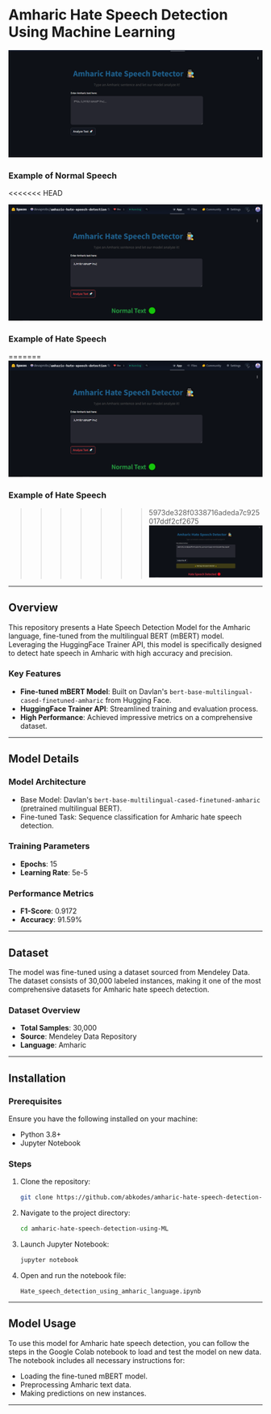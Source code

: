 # Amharic Hate Speech Detection Using Machine Learning

![Demo](https://github.com/abkodes/amharic-hate-speech-detection-using-ML/blob/master/Demo/demo.png)

### Example of Normal Speech
<<<<<<< HEAD

![Normal Speech](https://github.com/abkodes/amharic-hate-speech-detection-using-ML/blob/master/Demo/Normal%20Text.png)

### Example of Hate Speech

=======
![Normal Speech](https://github.com/abkodes/amharic-hate-speech-detection-using-ML/blob/master/Demo/Normal%20Text.png)
### Example of Hate Speech
>>>>>>> 5973de328f0338716adeda7c925017ddf2cf2675
![Hate Speech](https://github.com/abkodes/amharic-hate-speech-detection-using-ML/blob/master/Demo/Hate%20Text.png)

---

## Overview

This repository presents a Hate Speech Detection Model for the Amharic language, fine-tuned from the multilingual BERT (mBERT) model. Leveraging the HuggingFace Trainer API, this model is specifically designed to detect hate speech in Amharic with high accuracy and precision.

### Key Features

- **Fine-tuned mBERT Model**: Built on Davlan's `bert-base-multilingual-cased-finetuned-amharic` from Hugging Face.
- **HuggingFace Trainer API**: Streamlined training and evaluation process.
- **High Performance**: Achieved impressive metrics on a comprehensive dataset.

---

## Model Details

### Model Architecture

- Base Model: Davlan's `bert-base-multilingual-cased-finetuned-amharic` (pretrained multilingual BERT).
- Fine-tuned Task: Sequence classification for Amharic hate speech detection.

### Training Parameters

- **Epochs**: 15
- **Learning Rate**: 5e-5

### Performance Metrics

- **F1-Score**: 0.9172
- **Accuracy**: 91.59%

---

## Dataset

The model was fine-tuned using a dataset sourced from Mendeley Data. The dataset consists of 30,000 labeled instances, making it one of the most comprehensive datasets for Amharic hate speech detection.

### Dataset Overview

- **Total Samples**: 30,000
- **Source**: Mendeley Data Repository
- **Language**: Amharic

---

## Installation

### Prerequisites

Ensure you have the following installed on your machine:

- Python 3.8+
- Jupyter Notebook

### Steps

1. Clone the repository:
   ```bash
   git clone https://github.com/abkodes/amharic-hate-speech-detection-using-ML.git
   ```
2. Navigate to the project directory:
   ```bash
   cd amharic-hate-speech-detection-using-ML
   ```
3. Launch Jupyter Notebook:
   ```bash
   jupyter notebook
   ```
4. Open and run the notebook file:
   ```
   Hate_speech_detection_using_amharic_language.ipynb
   ```

---

## Model Usage

To use this model for Amharic hate speech detection, you can follow the steps in the Google Colab notebook to load and test the model on new data. The notebook includes all necessary instructions for:

- Loading the fine-tuned mBERT model.
- Preprocessing Amharic text data.
- Making predictions on new instances.

---
